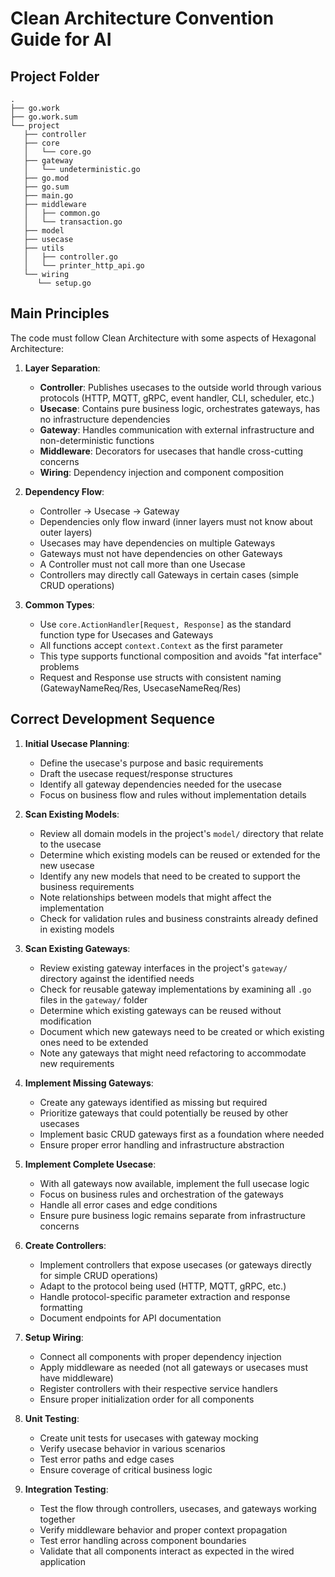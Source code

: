 # Clean Architecture Convention Guide for AI

## Project Folder 

```
.
├── go.work
├── go.work.sum
└── project
   ├── controller
   ├── core
   │   └── core.go
   ├── gateway
   │   └── undeterministic.go
   ├── go.mod
   ├── go.sum
   ├── main.go
   ├── middleware
   │   ├── common.go
   │   └── transaction.go
   ├── model
   ├── usecase
   ├── utils
   │   ├── controller.go
   │   └── printer_http_api.go
   └── wiring
      └── setup.go
```


## Main Principles

The code must follow Clean Architecture with some aspects of Hexagonal Architecture:

1. **Layer Separation**:
   - **Controller**: Publishes usecases to the outside world through various protocols (HTTP, MQTT, gRPC, event handler, CLI, scheduler, etc.)
   - **Usecase**: Contains pure business logic, orchestrates gateways, has no infrastructure dependencies
   - **Gateway**: Handles communication with external infrastructure and non-deterministic functions
   - **Middleware**: Decorators for usecases that handle cross-cutting concerns
   - **Wiring**: Dependency injection and component composition

2. **Dependency Flow**:
   - Controller → Usecase → Gateway
   - Dependencies only flow inward (inner layers must not know about outer layers)
   - Usecases may have dependencies on multiple Gateways
   - Gateways must not have dependencies on other Gateways
   - A Controller must not call more than one Usecase
   - Controllers may directly call Gateways in certain cases (simple CRUD operations)

3. **Common Types**:
   - Use `core.ActionHandler[Request, Response]` as the standard function type for Usecases and Gateways
   - All functions accept `context.Context` as the first parameter
   - This type supports functional composition and avoids "fat interface" problems
   - Request and Response use structs with consistent naming (GatewayNameReq/Res, UsecaseNameReq/Res)

## Correct Development Sequence

1. **Initial Usecase Planning**:
   - Define the usecase's purpose and basic requirements
   - Draft the usecase request/response structures
   - Identify all gateway dependencies needed for the usecase
   - Focus on business flow and rules without implementation details

2. **Scan Existing Models**:
   - Review all domain models in the project's `model/` directory that relate to the usecase
   - Determine which existing models can be reused or extended for the new usecase
   - Identify any new models that need to be created to support the business requirements
   - Note relationships between models that might affect the implementation
   - Check for validation rules and business constraints already defined in existing models

3. **Scan Existing Gateways**:
   - Review existing gateway interfaces in the project's `gateway/` directory against the identified needs
   - Check for reusable gateway implementations by examining all `.go` files in the `gateway/` folder
   - Determine which existing gateways can be reused without modification
   - Document which new gateways need to be created or which existing ones need to be extended
   - Note any gateways that might need refactoring to accommodate new requirements

4. **Implement Missing Gateways**:
   - Create any gateways identified as missing but required
   - Prioritize gateways that could potentially be reused by other usecases
   - Implement basic CRUD gateways first as a foundation where needed
   - Ensure proper error handling and infrastructure abstraction

5. **Implement Complete Usecase**:
   - With all gateways now available, implement the full usecase logic
   - Focus on business rules and orchestration of the gateways
   - Handle all error cases and edge conditions
   - Ensure pure business logic remains separate from infrastructure concerns

6. **Create Controllers**:
   - Implement controllers that expose usecases (or gateways directly for simple CRUD operations)
   - Adapt to the protocol being used (HTTP, MQTT, gRPC, etc.)
   - Handle protocol-specific parameter extraction and response formatting
   - Document endpoints for API documentation

7. **Setup Wiring**:
   - Connect all components with proper dependency injection
   - Apply middleware as needed (not all gateways or usecases must have middleware)
   - Register controllers with their respective service handlers
   - Ensure proper initialization order for all components

8. **Unit Testing**:
   - Create unit tests for usecases with gateway mocking
   - Verify usecase behavior in various scenarios
   - Test error paths and edge cases
   - Ensure coverage of critical business logic

9. **Integration Testing**:
   - Test the flow through controllers, usecases, and gateways working together
   - Verify middleware behavior and proper context propagation
   - Test error handling across component boundaries
   - Validate that all components interact as expected in the wired application
